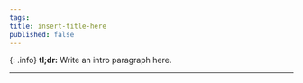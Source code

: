 ```yaml
---
tags:
title: insert-title-here
published: false
---
```


{: .info}
**tl;dr:** Write an intro paragraph here.

<!--more-->

<p hidden>$$
\def\Adv{\mathcal{A}}
\def\Badv{\mathcal{B}}
\def\vect#1{\mathbf{#1}}
$$</p>

---

